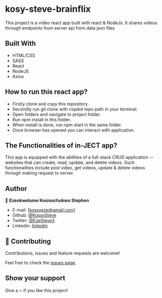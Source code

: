 # kosy-steve-brainflix


This project is a video react app built with react & NodeJs. It shares videos through endpoints from server api from data json files
## Built With

- HTML/CSS
- SASS
- React
- NodeJS
- Axios

## How to run this react app?
- Firstly clone and copy this repository.
- Secondly run git clone with copied repo path  in your terminal. 
- Open folders and navigate to project folder.
- Run npm install in this folder.
- When install is done, run npm start in the same folder.
- Once browser has opened you can interact with application.


## The Functionalities of in-JECT app?
This app is equipped with the abilities of a full-stack CRUD application -- websites that can create, read, update, and delete videos.
Such functionalities include post video, get videos, update & delete videos through making request to server.

## Author

👤 **Ezeokwelume Kosisochukwu Stephen**

- E-mail: [kossyeze@gmail.com]
- Github: [@KossySteve](https://github.com/KossySteve)
- Twitter: [@EzeSteve3](https://twitter.com/EzeSteve3/)
- Linkedin: [linkedin](https://www.linkedin.com/in/steve-ez-b090ba198/)


## 🤝 Contributing

Contributions, issues and feature requests are welcome!

Feel free to check the [issues page](issues/).

## Show your support

Give a ⭐️ if you like this project!
